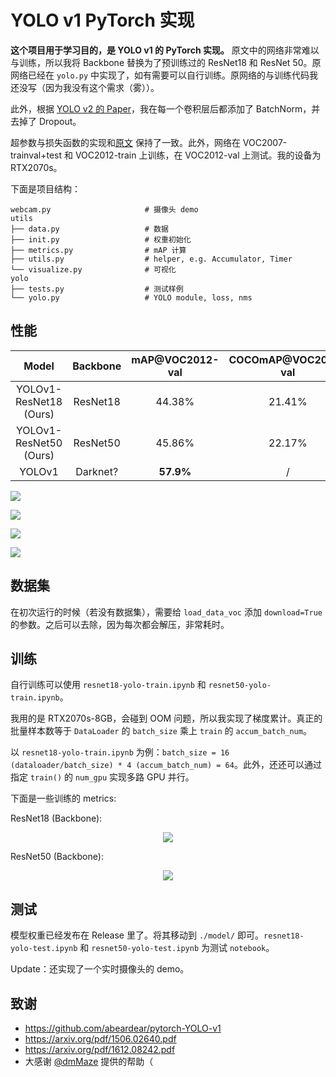 # YOLO v1 PyTorch 实现

**这个项目用于学习目的，是 YOLO v1 的 PyTorch 实现。** 原文中的网络非常难以与训练，所以我将 Backbone 替换为了预训练过的 ResNet18 和 ResNet 50。原网络已经在 `yolo.py` 中实现了，如有需要可以自行训练。原网络的与训练代码我还没写（因为我没有这个需求（雾））。

此外，根据 [YOLO v2 的 Paper](https://arxiv.org/pdf/1612.08242.pdf)，我在每一个卷积层后都添加了 BatchNorm，并去掉了 Dropout。

超参数与损失函数的实现和[原文](https://arxiv.org/pdf/1506.02640.pdf) 保持了一致。此外，网络在 VOC2007-trainval+test 和 VOC2012-train 上训练，在 VOC2012-val 上测试。我的设备为 RTX2070s。

下面是项目结构：

```
webcam.py                     # 摄像头 demo
utils
├── data.py                   # 数据
├── init.py                   # 权重初始化
├── metrics.py                # mAP 计算
├── utils.py                  # helper, e.g. Accumulator, Timer
└── visualize.py              # 可视化
yolo
├── tests.py                  # 测试样例
└── yolo.py                   # YOLO module, loss, nms
```

## 性能

|         Model          | Backbone | mAP@VOC2012-val | COCOmAP@VOC2012-val |    FPS     |
| :--------------------: | :------: | :-------------: | :-----------------: | :--------: |
| YOLOv1-ResNet18 (Ours) | ResNet18 |     44.38%      |       21.41%        | **223.61** |
| YOLOv1-ResNet50 (Ours) | ResNet50 |     45.86%      |       22.17%        |   96.16    |
|         YOLOv1         | Darknet? |    **57.9%**    |          /          |     45     |

![](./assets/test1.png)

![](./assets/test2.png)

![](./assets/test3.png)

![](./assets/test4.png)

## 数据集

在初次运行的时候（若没有数据集），需要给 `load_data_voc` 添加 `download=True` 的参数。之后可以去除，因为每次都会解压，非常耗时。

## 训练

自行训练可以使用 `resnet18-yolo-train.ipynb` 和 `resnet50-yolo-train.ipynb`。

我用的是 RTX2070s-8GB，会碰到 OOM 问题，所以我实现了梯度累计。真正的批量样本数等于 `DataLoader` 的 `batch_size` 乘上 `train` 的 `accum_batch_num`。

以 `resnet18-yolo-train.ipynb` 为例：`batch_size = 16 (dataloader/batch_size) * 4 (accum_batch_num) = 64`。此外，还还可以通过指定 `train()` 的 `num_gpu` 实现多路 GPU 并行。

下面是一些训练的 metrics:

ResNet18 (Backbone):

<div align="center">
	<img src="./assets/resnet18-train.svg">
</div>

ResNet50 (Backbone):

<div align="center">
	<img src="./assets/resnet50-train.svg">
</div>

## 测试

模型权重已经发布在 Release 里了。将其移动到 `./model/` 即可。`resnet18-yolo-test.ipynb` 和 `resnet50-yolo-test.ipynb` 为测试 `notebook`。

Update：还实现了一个实时摄像头的 demo。

## 致谢

* https://github.com/abeardear/pytorch-YOLO-v1
* https://arxiv.org/pdf/1506.02640.pdf
* https://arxiv.org/pdf/1612.08242.pdf
* 大感谢 [@dmMaze](https://github.com/dmMaze) 提供的帮助（

